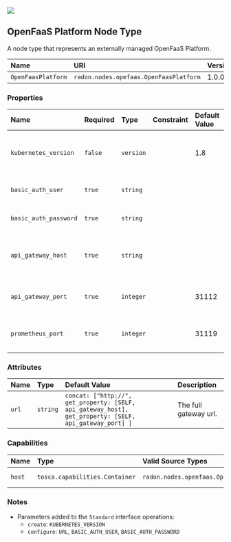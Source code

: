![](https://img.shields.io/badge/Status:-DEVELOPMENT-red)

## OpenFaaS Platform Node Type

A node type that represents an externally managed OpenFaaS Platform.

| Name | URI | Version | Derived From |
|:---- |:--- |:------- |:------------ |
| `OpenFaasPlatform` | `radon.nodes.opefaas.OpenFaasPlatform` | 1.0.0 | `radon.nodes.abstract.CloudPlatform` |

### Properties

| Name | Required | Type | Constraint | Default Value | Description |
|:---- |:-------- |:---- |:---------- |:------------- |:----------- |
| `kubernetes_version` | `false` | `version` |   | 1.8 | The version of the Kubernetes cluster hosting this platform. |
| `basic_auth_user` | `true` | `string` |   |   | The username used for basic authentication. |
| `basic_auth_password` | `true` | `string` |   |   | The password used for basic authentication. |
| `api_gateway_host` | `true` | `string` |   |   | The host name to access OpenFaaS API gateway at. |
| `api_gateway_port` | `true` | `integer` |   | 31112 | The port to access OpenFaaS API gateway at. |
| `prometheus_port` | `true` | `integer` |   | 31119 | The port to access the Prometheus service at. |

### Attributes

| Name | Type | Default Value | Description |
|:---- |:---- |:------------- |:----------- |
| `url` | `string` | `concat: ["http://", get_property: [SELF, api_gateway_host], get_property: [SELF, api_gateway_port] ]` | The full gateway url. |

### Capabilities

| Name | Type | Valid Source Types | Occurrences |
|:---- |:---- |:------------------ |:----------- |
|`host`| `tosca.capabilities.Container` | `radon.nodes.openfaas.OpenFaasFunction` | [0, UNBOUNDED]

### Notes

* Parameters added to the `Standard` interface operations:
    * `create`: `KUBERNETES_VERSION`
    * `configure`: `URL`, `BASIC_AUTH_USER`, `BASIC_AUTH_PASSWORD`
